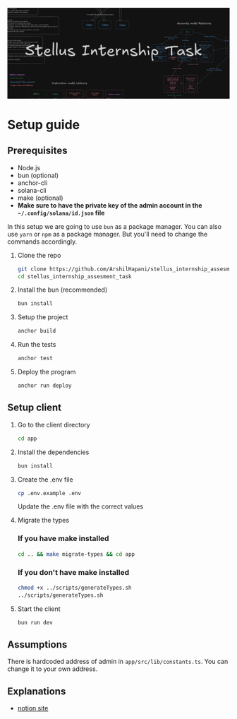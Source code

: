 ![Hero section](assets/image.png)

# Setup guide

## Prerequisites

- Node.js
- bun (optional)
- anchor-cli
- solana-cli
- make (optional)
- **Make sure to have the private key of the admin account in the `~/.config/solana/id.json` file**

In this setup we are going to use `bun` as a package manager. You can also use `yarn` or `npm` as a package manager. But you'll need to change the commands accordingly.

1. Clone the repo
   ```sh
   git clone https://github.com/ArshilHapani/stellus_internship_assesment_task
   cd stellus_internship_assesment_task
   ```
2. Install the bun (recommended)
   ```sh
   bun install
   ```
3. Setup the project

   ```sh
   anchor build
   ```

4. Run the tests

   ```sh
   anchor test
   ```

5. Deploy the program

   ```sh
   anchor run deploy
   ```

## Setup client

1. Go to the client directory

   ```sh
   cd app
   ```

2. Install the dependencies

   ```sh
   bun install
   ```

3. Create the .env file

   ```sh
   cp .env.example .env
   ```

   Update the .env file with the correct values

4. Migrate the types

   ### If you have make installed

   ```sh
   cd .. && make migrate-types && cd app
   ```

   ### If you don't have make installed

   ```sh
   chmod +x ../scripts/generateTypes.sh
   ../scripts/generateTypes.sh
   ```

5. Start the client
   ```sh
   bun run dev
   ```

## Assumptions

There is hardcoded address of admin in `app/src/lib/constants.ts`. You can change it to your own address.

## Explanations

- [notion site](https://arshil.notion.site/Stellus-Interview-Task-16049225fb4580ed9205fb12e0b9f03d)
